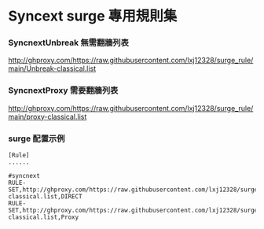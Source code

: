 # Syncext surge 專用規則集

### SyncnextUnbreak 無需翻牆列表

http://ghproxy.com/https://raw.githubusercontent.com/lxj12328/surge_rule/main/Unbreak-classical.list

### SyncnextProxy 需要翻牆列表

http://ghproxy.com/https://raw.githubusercontent.com/lxj12328/surge_rule/main/proxy-classical.list

### surge 配置示例
```
[Rule]
......

#syncnext
RULE-SET,http://ghproxy.com/https://raw.githubusercontent.com/lxj12328/surge_rule/main/Unbreak-classical.list,DIRECT
RULE-SET,http://ghproxy.com/https://raw.githubusercontent.com/lxj12328/surge_rule/main/proxy-classical.list,Proxy
```
